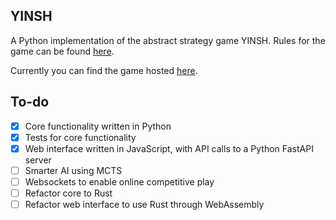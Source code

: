 ## YINSH
A Python implementation of the abstract strategy game YINSH.
Rules for the game can be found [here](https://s3.amazonaws.com/geekdo-files.com/bgg181418?response-content-disposition=inline%3B%20filename%3D%22huc_15_6101_GIPF_Project_YINSH_Auflage_A_2016_AL_sc.pdf%22&response-content-type=application%2Fpdf&X-Amz-Content-Sha256=UNSIGNED-PAYLOAD&X-Amz-Algorithm=AWS4-HMAC-SHA256&X-Amz-Credential=AKIAJYFNCT7FKCE4O6TA%2F20210823%2Fus-east-1%2Fs3%2Faws4_request&X-Amz-Date=20210823T050747Z&X-Amz-SignedHeaders=host&X-Amz-Expires=120&X-Amz-Signature=ebe40149a280b30cb406ac48c4da610c226b764c115602c189f80b4454df18e9).

Currently you can find the game hosted [here](https://jbreidfjord.ca/yinsh).

## To-do
- [x] Core functionality written in Python
- [x] Tests for core functionality
- [x] Web interface written in JavaScript, with API calls to a Python FastAPI server
- [ ] Smarter AI using MCTS
- [ ] Websockets to enable online competitive play
- [ ] Refactor core to Rust
- [ ] Refactor web interface to use Rust through WebAssembly
